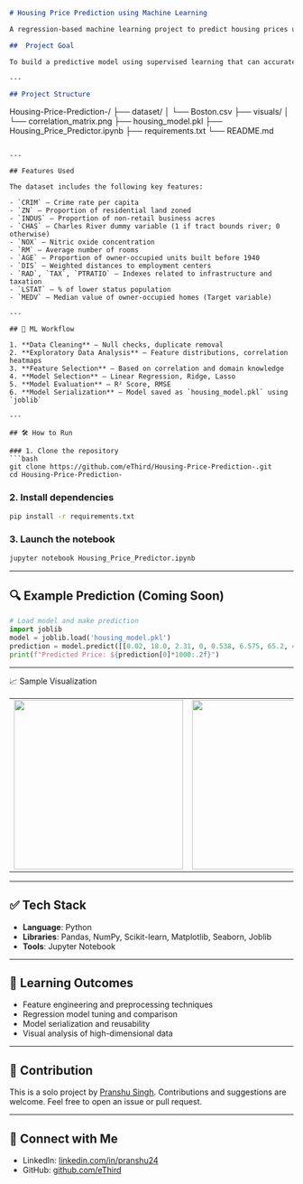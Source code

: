 
```markdown
# Housing Price Prediction using Machine Learning

A regression-based machine learning project to predict housing prices using various features like number of rooms, location, crime rate, and more. This end-to-end project includes data preprocessing, model training, evaluation, and prediction.

##  Project Goal

To build a predictive model using supervised learning that can accurately estimate housing prices based on input features from the Boston Housing dataset.

---

## Project Structure

```

Housing-Price-Prediction-/
├── dataset/
│   └── Boston.csv
├── visuals/
│   └── correlation\_matrix.png
├── housing\_model.pkl
├── Housing\_Price\_Predictor.ipynb
├── requirements.txt
└── README.md

````

---

## Features Used

The dataset includes the following key features:

- `CRIM` — Crime rate per capita
- `ZN` — Proportion of residential land zoned
- `INDUS` — Proportion of non-retail business acres
- `CHAS` — Charles River dummy variable (1 if tract bounds river; 0 otherwise)
- `NOX` — Nitric oxide concentration
- `RM` — Average number of rooms
- `AGE` — Proportion of owner-occupied units built before 1940
- `DIS` — Weighted distances to employment centers
- `RAD`, `TAX`, `PTRATIO` — Indexes related to infrastructure and taxation
- `LSTAT` — % of lower status population
- `MEDV` — Median value of owner-occupied homes (Target variable)

---

## 🧠 ML Workflow

1. **Data Cleaning** – Null checks, duplicate removal
2. **Exploratory Data Analysis** – Feature distributions, correlation heatmaps
3. **Feature Selection** – Based on correlation and domain knowledge
4. **Model Selection** – Linear Regression, Ridge, Lasso
5. **Model Evaluation** – R² Score, RMSE
6. **Model Serialization** – Model saved as `housing_model.pkl` using `joblib`

---

## 🛠️ How to Run

### 1. Clone the repository
```bash
git clone https://github.com/eThird/Housing-Price-Prediction-.git
cd Housing-Price-Prediction-
````

### 2. Install dependencies

```bash
pip install -r requirements.txt
```

### 3. Launch the notebook

```bash
jupyter notebook Housing_Price_Predictor.ipynb
```

---

## 🔍 Example Prediction (Coming Soon)

```python
# Load model and make prediction
import joblib
model = joblib.load('housing_model.pkl')
prediction = model.predict([[0.02, 18.0, 2.31, 0, 0.538, 6.575, 65.2, 4.09, 1, 296, 15.3, 4.98, 24.0]])
print(f"Predicted Price: ${prediction[0]*1000:.2f}")
```

---

📈 Sample Visualization
<table> <tr> <td><img src="https://github.com/user-attachments/assets/8fede4e0-79c7-4c13-9eae-dc9b0f27bcbd" width="300"/></td> <td><img src="https://github.com/user-attachments/assets/840bf261-cc1a-4805-887a-c0e48ef0517b" width="300"/></td> <td><img src="https://github.com/user-attachments/assets/820d974e-aeae-4c99-ac17-e126d304dc3a" width="300"/></td> <td><img src="https://github.com/user-attachments/assets/cf34e009-6925-43ff-a906-2599ace4456c" width="300"/></td> </tr> </table>

---

## ✅ Tech Stack

* **Language**: Python
* **Libraries**: Pandas, NumPy, Scikit-learn, Matplotlib, Seaborn, Joblib
* **Tools**: Jupyter Notebook

---

## 🧠 Learning Outcomes

* Feature engineering and preprocessing techniques
* Regression model tuning and comparison
* Model serialization and reusability
* Visual analysis of high-dimensional data

---

## 🤝 Contribution

This is a solo project by [Pranshu Singh](https://github.com/eThird).
Contributions and suggestions are welcome. Feel free to open an issue or pull request.

---



## 🔗 Connect with Me

* LinkedIn: [linkedin.com/in/pranshu24](https://www.linkedin.com/in/pranshu24)
* GitHub: [github.com/eThird](https://github.com/eThird)

```


